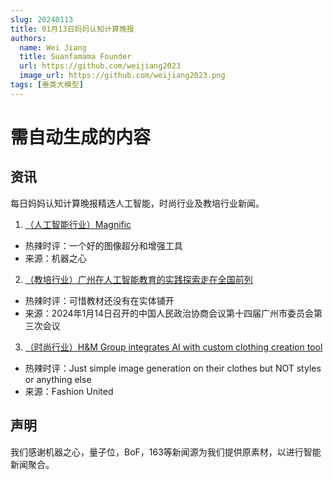 ```yaml
---
slug: 20240113
title: 01月13日妈妈认知计算晚报
authors:
  name: Wei Jiang
  title: Suanfamama Founder
  url: https://github.com/weijiang2023
  image_url: https://github.com/weijiang2023.png
tags: [垂类大模型]
---
```


# 需自动生成的内容
## 资讯
每日妈妈认知计算晚报精选人工智能，时尚行业及教培行业新闻。

1. [（人工智能行业）Magnific](https://mp.weixin.qq.com/s/M-hY0vmtgeHoo7i9A_rAEw)
* 热辣时评：一个好的图像超分和增强工具
* 来源：机器之心

2. [（教培行业）广州在人工智能教育的实践探索走在全国前列](https://www.gzzx.gov.cn/gzdt/zxyw/202401/t20240114_164584.htm)
* 热辣时评：可惜教材还没有在实体铺开
* 来源：2024年1月14日召开的中国人民政治协商会议第十四届广州市委员会第三次会议

3. [（时尚行业）H&M Group integrates AI with custom clothing creation tool](https://fashionunited.com/news/fashion/h-m-group-integrates-ai-for-first-time-with-custom-clothing-creation-tool/2023102556505)
* 热辣时评：Just simple image generation on their clothes but NOT styles or anything else
* 来源：Fashion United

## 声明

我们感谢机器之心，量子位，BoF，163等新闻源为我们提供原素材，以进行智能新闻聚合。